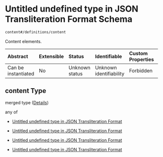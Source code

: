 # Untitled undefined type in JSON Transliteration Format Schema

```txt
content#/definitions/content
```

Content elements.

| Abstract            | Extensible | Status         | Identifiable            | Custom Properties | Additional Properties | Access Restrictions | Defined In                                                            |
| :------------------ | :--------- | :------------- | :---------------------- | :---------------- | :-------------------- | :------------------ | :-------------------------------------------------------------------- |
| Can be instantiated | No         | Unknown status | Unknown identifiability | Forbidden         | Allowed               | none                | [JTF.schema.json\*](../../out/JTF.schema.json "open original schema") |

## content Type

merged type ([Details](jtf-definitions-content.md))

any of

*   [Untitled undefined type in JSON Transliteration Format](jtf-definitions-content-anyof-0.md "check type definition")

*   [Untitled undefined type in JSON Transliteration Format](jtf-definitions-content-anyof-1.md "check type definition")

*   [Untitled undefined type in JSON Transliteration Format](jtf-definitions-content-anyof-2.md "check type definition")

*   [Untitled undefined type in JSON Transliteration Format](jtf-definitions-content-anyof-3.md "check type definition")
